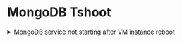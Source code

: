 # MongoDB Tshoot

<details>
  
  <summary> <ins>MongoDB service not starting after VM instance reboot</ins> </summary>

  
Context: The MongoDB VMware instances cluster has been created via tar archive, on a separate user "mongo". The "start_mongo" script is not being run upon reboot.

Diagnosis: The log files of microservice shows connection issue with the DB server; as well as other VMs in the cluster.

Solution: Make "start_mongo" script to run at boot time.

To see last reboots:

```bash
$ last reboot
```

To add a command to start at boot time:

1. Cron
```bash
$ crontab -e

@reboot full/path/to/script
```

2. Systemd
```bash
[Unit]
Description=Job that runs your user script

[Service]
ExecStart=full/path/to/script
Type=oneshot
RemainAfterExit=yes

[Install]
WantedBy=multi-user.target
```
  
Resources:
- [Run-scripts-on-startup | Askubuntu ](https://askubuntu.com/questions/814/how-to-run-scripts-on-start-up)
</details>
